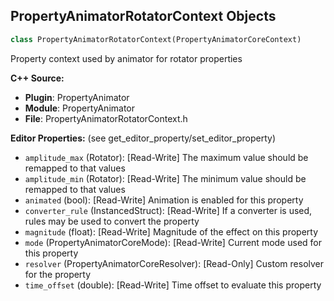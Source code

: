 ## PropertyAnimatorRotatorContext Objects

```python
class PropertyAnimatorRotatorContext(PropertyAnimatorCoreContext)
```

Property context used by animator for rotator properties

**C++ Source:**

- **Plugin**: PropertyAnimator
- **Module**: PropertyAnimator
- **File**: PropertyAnimatorRotatorContext.h

**Editor Properties:** (see get_editor_property/set_editor_property)

- ``amplitude_max`` (Rotator):  [Read-Write] The maximum value should be remapped to that values
- ``amplitude_min`` (Rotator):  [Read-Write] The minimum value should be remapped to that values
- ``animated`` (bool):  [Read-Write] Animation is enabled for this property
- ``converter_rule`` (InstancedStruct):  [Read-Write] If a converter is used, rules may be used to convert the property
- ``magnitude`` (float):  [Read-Write] Magnitude of the effect on this property
- ``mode`` (PropertyAnimatorCoreMode):  [Read-Write] Current mode used for this property
- ``resolver`` (PropertyAnimatorCoreResolver):  [Read-Only] Custom resolver for the property
- ``time_offset`` (double):  [Read-Write] Time offset to evaluate this property

<a id="unreal.PropertyAnimatorSoundWave"></a>